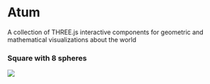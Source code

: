 # Atum
A collection of THREE.js interactive components for geometric and mathematical visualizations about the world

### Square with 8 spheres

![](https://https://github.com/john-wennstrom/atum/blob/master/docs/images/square-with-eight-spheres.png)

